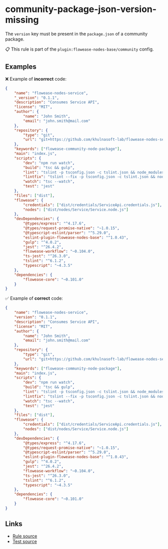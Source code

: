 [//]: # "File generated from a template. Do not edit this file directly."

# community-package-json-version-missing

The `version` key must be present in the `package.json` of a community package.

📋 This rule is part of the `plugin:flowease-nodes-base/community` config.

## Examples

❌ Example of **incorrect** code:

```json
{
	"name": "flowease-nodes-service",
	"_version": "0.1.1",
	"description": "Consumes Service API",
	"license": "MIT",
	"author": {
		"name": "John Smith",
		"email": "john.smith@mail.com"
	},
	"repository": {
		"type": "git",
		"url": "git+https://github.com/khulnasoft-lab/flowease-nodes-service.git"
	},
	"keywords": ["flowease-community-node-package"],
	"main": "index.js",
	"scripts": {
		"dev": "npm run watch",
		"build": "tsc && gulp",
		"lint": "tslint -p tsconfig.json -c tslint.json && node_modules/eslint/bin/eslint.js ./nodes",
		"lintfix": "tslint --fix -p tsconfig.json -c tslint.json && node_modules/eslint/bin/eslint.js --fix ./nodes",
		"watch": "tsc --watch",
		"test": "jest"
	},
	"files": ["dist"],
	"flowease": {
		"credentials": ["dist/credentials/ServiceApi.credentials.js"],
		"nodes": ["dist/nodes/Service/Service.node.js"]
	},
	"devDependencies": {
		"@types/express": "^4.17.6",
		"@types/request-promise-native": "~1.0.15",
		"@typescript-eslint/parser": "^5.29.0",
		"eslint-plugin-flowease-nodes-base": "^1.0.43",
		"gulp": "^4.0.2",
		"jest": "^26.4.2",
		"flowease-workflow": "~0.104.0",
		"ts-jest": "^26.3.0",
		"tslint": "^6.1.2",
		"typescript": "~4.3.5"
	},
	"dependencies": {
		"flowease-core": "~0.101.0"
	}
}
```

✅ Example of **correct** code:

```json
{
	"name": "flowease-nodes-service",
	"version": "0.1.1",
	"description": "Consumes Service API",
	"license": "MIT",
	"author": {
		"name": "John Smith",
		"email": "john.smith@mail.com"
	},
	"repository": {
		"type": "git",
		"url": "git+https://github.com/khulnasoft-lab/flowease-nodes-service.git"
	},
	"keywords": ["flowease-community-node-package"],
	"main": "index.js",
	"scripts": {
		"dev": "npm run watch",
		"build": "tsc && gulp",
		"lint": "tslint -p tsconfig.json -c tslint.json && node_modules/eslint/bin/eslint.js ./nodes",
		"lintfix": "tslint --fix -p tsconfig.json -c tslint.json && node_modules/eslint/bin/eslint.js --fix ./nodes",
		"watch": "tsc --watch",
		"test": "jest"
	},
	"files": ["dist"],
	"flowease": {
		"credentials": ["dist/credentials/ServiceApi.credentials.js"],
		"nodes": ["dist/nodes/Service/Service.node.js"]
	},
	"devDependencies": {
		"@types/express": "^4.17.6",
		"@types/request-promise-native": "~1.0.15",
		"@typescript-eslint/parser": "^5.29.0",
		"eslint-plugin-flowease-nodes-base": "^1.0.43",
		"gulp": "^4.0.2",
		"jest": "^26.4.2",
		"flowease-workflow": "~0.104.0",
		"ts-jest": "^26.3.0",
		"tslint": "^6.1.2",
		"typescript": "~4.3.5"
	},
	"dependencies": {
		"flowease-core": "~0.101.0"
	}
}
```

## Links

- [Rule source](../../lib/rules/community-package-json-version-missing.ts)
- [Test source](../../tests/community-package-json-version-missing.test.ts)
